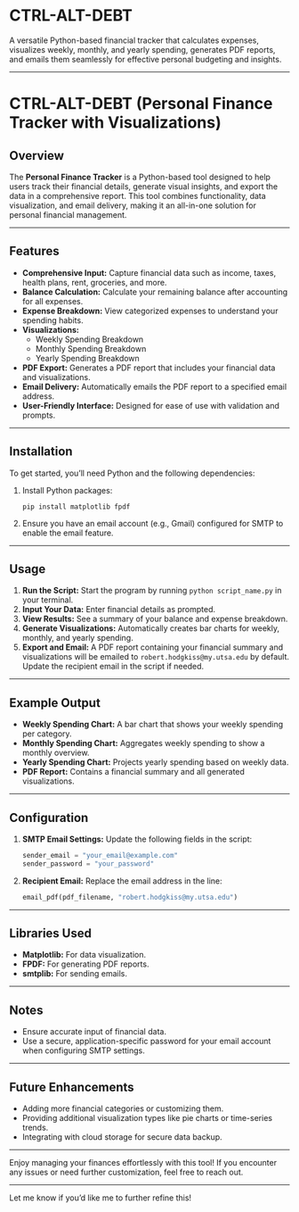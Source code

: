 # CTRL-ALT-DEBT
A versatile Python-based financial tracker that calculates expenses, visualizes weekly, monthly, and yearly spending, generates PDF reports, and emails them seamlessly for effective personal budgeting and insights.



---

# CTRL-ALT-DEBT (Personal Finance Tracker with Visualizations)

## Overview
The **Personal Finance Tracker** is a Python-based tool designed to help users track their financial details, generate visual insights, and export the data in a comprehensive report. This tool combines functionality, data visualization, and email delivery, making it an all-in-one solution for personal financial management.

---

## Features
- **Comprehensive Input:** Capture financial data such as income, taxes, health plans, rent, groceries, and more.
- **Balance Calculation:** Calculate your remaining balance after accounting for all expenses.
- **Expense Breakdown:** View categorized expenses to understand your spending habits.
- **Visualizations:**
  - Weekly Spending Breakdown
  - Monthly Spending Breakdown
  - Yearly Spending Breakdown
- **PDF Export:** Generates a PDF report that includes your financial data and visualizations.
- **Email Delivery:** Automatically emails the PDF report to a specified email address.
- **User-Friendly Interface:** Designed for ease of use with validation and prompts.

---

## Installation
To get started, you’ll need Python and the following dependencies:
1. Install Python packages:
   ```
   pip install matplotlib fpdf
   ```

2. Ensure you have an email account (e.g., Gmail) configured for SMTP to enable the email feature.

---

## Usage
1. **Run the Script:** Start the program by running `python script_name.py` in your terminal.
2. **Input Your Data:** Enter financial details as prompted.
3. **View Results:** See a summary of your balance and expense breakdown.
4. **Generate Visualizations:** Automatically creates bar charts for weekly, monthly, and yearly spending.
5. **Export and Email:** A PDF report containing your financial summary and visualizations will be emailed to `robert.hodgkiss@my.utsa.edu` by default. Update the recipient email in the script if needed.

---

## Example Output
- **Weekly Spending Chart:** A bar chart that shows your weekly spending per category.
- **Monthly Spending Chart:** Aggregates weekly spending to show a monthly overview.
- **Yearly Spending Chart:** Projects yearly spending based on weekly data.
- **PDF Report:** Contains a financial summary and all generated visualizations.

---

## Configuration
1. **SMTP Email Settings:** Update the following fields in the script:
   ```python
   sender_email = "your_email@example.com"
   sender_password = "your_password"
   ```
2. **Recipient Email:** Replace the email address in the line:
   ```python
   email_pdf(pdf_filename, "robert.hodgkiss@my.utsa.edu")
   ```

---

## Libraries Used
- **Matplotlib:** For data visualization.
- **FPDF:** For generating PDF reports.
- **smtplib:** For sending emails.

---

## Notes
- Ensure accurate input of financial data.
- Use a secure, application-specific password for your email account when configuring SMTP settings.

---

## Future Enhancements
- Adding more financial categories or customizing them.
- Providing additional visualization types like pie charts or time-series trends.
- Integrating with cloud storage for secure data backup.

---

Enjoy managing your finances effortlessly with this tool! If you encounter any issues or need further customization, feel free to reach out.

--- 

Let me know if you’d like me to further refine this!
